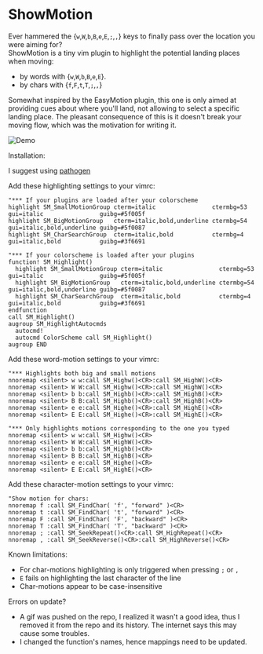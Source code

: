 ShowMotion
==========

Ever hammered the {`w`,`W`,`b`,`B`,`e`,`E`,`;`,`,`} keys to finally pass over the location you were aiming for?  
ShowMotion is a tiny vim plugin to highlight the potential landing places when moving:

* by words with {`w`,`W`,`b`,`B`,`e`,`E`}.
* by chars with {`f`,`F`,`t`,`T`,`;`,`,`}

Somewhat inspired by the EasyMotion plugin, this one is only aimed at providing cues about where you'll land, not allowing to select a specific landing place. The pleasant consequence of this is it doesn't break your moving flow, which was the motivation for writing it.

 ![Demo](https://i.imgur.com/sWUqiF3.gif)

Installation:

 I suggest using [pathogen](https://github.com/tpope/vim-pathogen)


Add these highlighting settings to your vimrc:  

    "*** If your plugins are loaded after your colorscheme
    highlight SM_SmallMotionGroup cterm=italic                ctermbg=53 gui=italic                guibg=#5f005f
    highlight SM_BigMotionGroup   cterm=italic,bold,underline ctermbg=54 gui=italic,bold,underline guibg=#5f0087
    highlight SM_CharSearchGroup  cterm=italic,bold           ctermbg=4  gui=italic,bold           guibg=#3f6691

    "*** If your colorscheme is loaded after your plugins
    function! SM_Highlight()
      highlight SM_SmallMotionGroup cterm=italic                ctermbg=53 gui=italic                guibg=#5f005f
      highlight SM_BigMotionGroup   cterm=italic,bold,underline ctermbg=54 gui=italic,bold,underline guibg=#5f0087
      highlight SM_CharSearchGroup  cterm=italic,bold           ctermbg=4  gui=italic,bold           guibg=#3f6691
    endfunction
    call SM_Highlight()
    augroup SM_HighlightAutocmds
      autocmd!
      autocmd ColorScheme call SM_Highlight()
    augroup END

Add these word-motion settings to your vimrc:  

    "*** Highlights both big and small motions
    nnoremap <silent> w w:call SM_Highw()<CR>:call SM_HighW()<CR>
    nnoremap <silent> W W:call SM_Highw()<CR>:call SM_HighW()<CR>
    nnoremap <silent> b b:call SM_Highb()<CR>:call SM_HighB()<CR>
    nnoremap <silent> B B:call SM_Highb()<CR>:call SM_HighB()<CR>
    nnoremap <silent> e e:call SM_Highe()<CR>:call SM_HighE()<CR>
    nnoremap <silent> E E:call SM_Highe()<CR>:call SM_HighE()<CR>

    "*** Only highlights motions corresponding to the one you typed
    nnoremap <silent> w w:call SM_Highw()<CR>
    nnoremap <silent> W W:call SM_HighW()<CR>
    nnoremap <silent> b b:call SM_Highb()<CR>
    nnoremap <silent> B B:call SM_HighB()<CR>
    nnoremap <silent> e e:call SM_Highe()<CR>
    nnoremap <silent> E E:call SM_HighE()<CR>

Add these character-motion settings to your vimrc:  

    "Show motion for chars:  
    nnoremap f :call SM_FindChar( 'f', "forward" )<CR>
    nnoremap t :call SM_FindChar( 't', "forward" )<CR>
    nnoremap F :call SM_FindChar( 'F', "backward" )<CR>
    nnoremap T :call SM_FindChar( 'T', "backward" )<CR>
    nnoremap ; :call SM_SeekRepeat()<CR>:call SM_HighRepeat()<CR>
    nnoremap , :call SM_SeekReverse()<CR>:call SM_HighReverse()<CR>


Known limitations:

* For char-motions highlighting is only triggered when pressing `;` or `,`
* `E` fails on highlighting the last character of the line
* Char-motions appear to be case-insensitive


Errors on update?  
* A gif was pushed on the repo, I realized it wasn't a good idea, thus I removed it from the repo and its history. The internet says this may cause some troubles.
* I changed the function's names, hence mappings need to be updated.
